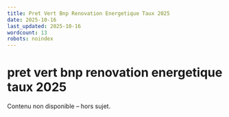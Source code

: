 ```yaml
---
title: Pret Vert Bnp Renovation Energetique Taux 2025
date: 2025-10-16
last_updated: 2025-10-16
wordcount: 13
robots: noindex
---
```


# pret vert bnp renovation energetique taux 2025

Contenu non disponible – hors sujet.